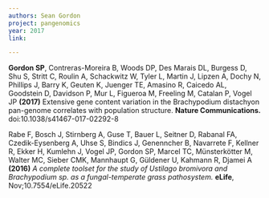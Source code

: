 ```yaml
---
authors: Sean Gordon
project: pangenomics
year: 2017
link: 

---
```


**Gordon SP**, Contreras-Moreira B, Woods DP, Des Marais DL, Burgess D, Shu S, Stritt C, Roulin A, Schackwitz W, Tyler L, Martin J, Lipzen A, Dochy N, Phillips J, Barry K, Geuten K, Juenger TE, Amasino R, Caicedo AL, Goodstein D, Davidson P, Mur L, Figueroa M, Freeling M, Catalan P, Vogel JP **(2017)** 
Extensive gene content variation in the Brachypodium distachyon pan-genome correlates with population structure.
**Nature Communications.** doi:10.1038/s41467-017-02292-8

Rabe F, Bosch J, Stirnberg A, Guse T, Bauer L, Seitner D, Rabanal FA, Czedik-Eysenberg A, Uhse S, Bindics J, Genenncher B, Navarrete F, Kellner R, Ekker H, Kumlehn J, Vogel JP, Gordon SP, Marcel TC, Münsterkötter M, Walter MC, Sieber CMK, Mannhaupt G, Güldener U, Kahmann R, Djamei A **(2016)** 
*A complete toolset for the study of Ustilago bromivora and Brachypodium sp. as a fungal-temperate grass pathosystem.* 
**eLife**, Nov;10.7554/eLife.20522
